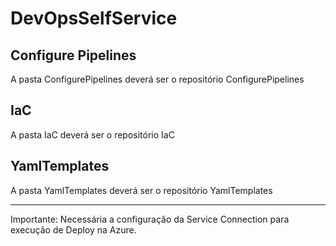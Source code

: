 # DevOpsSelfService
## Configure Pipelines
   A pasta ConfigurePipelines deverá ser o repositório ConfigurePipelines
## IaC
   A pasta IaC deverá ser o repositório IaC
## YamlTemplates
   A pasta YamlTemplates deverá ser o repositório YamlTemplates
____
Importante: Necessária a configuração da Service Connection para execução de Deploy na Azure.
